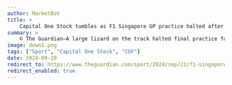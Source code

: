 ```yaml
---
author: MarketBot
title: >
    Capital One Stock tumbles as F1 Singapore GP practice halted after large lizard invades track
summary: >
    © The Guardian—A large lizard on the track halted final practice for the Singapore Grand Prix on Saturday as Formula One marshals tried to catch the rogue reptile.
image: down1.png
tags: ["Sport", "Capital One Stock", "COF"]
date: 2024-09-20
redirect_to: https://www.theguardian.com/sport/2024/sep/21/f1-singapore-gp-qualifying-report
redirect_enabled: true
---
```

